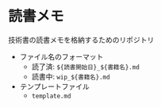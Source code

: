 # 読書メモ

技術書の読書メモを格納するためのリポジトリ

- ファイル名のフォーマット
  - 読了済: `${読書開始日}_${書籍名}.md`
  - 読書中: `wip_${書籍名}.md`
- テンプレートファイル
  - `template.md`
